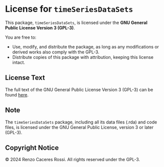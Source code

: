 # License for `timeSeriesDataSets`

This package, `timeSeriesDataSets`, is licensed under the **GNU General Public License Version 3 (GPL-3)**.

You are free to:

- Use, modify, and distribute the package, as long as any modifications or derived works also comply with the GPL-3.
- Distribute copies of this package with attribution, keeping this license intact.

## License Text

The full text of the GNU General Public License Version 3 (GPL-3) can be found [here](https://www.gnu.org/licenses/gpl-3.0.txt).

## Note

The `timeSeriesDataSets` package, including all its data files (.rda) and code files, is licensed under the GNU General Public License, version 3 or later (GPL-3).

## Copyright Notice

© 2024 Renzo Caceres Rossi. All rights reserved under the GPL-3.
